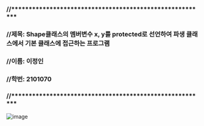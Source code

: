 ### //********************************************************


### //제목: Shape클래스의 멤버변수 x, y를 protected로 선언하여 파생 클래스에서 기본 클래스에 접근하는 프로그램


### //이름: 이정인


### //학번: 2101070


### //********************************************************
![image](https://github.com/user-attachments/assets/d558136c-b6af-4b14-bd28-9d78a5e769ef)
